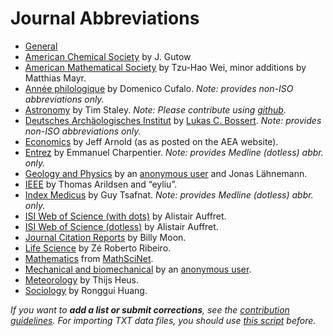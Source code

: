 # Journal Abbreviations

* [General](journal_abbreviations_general.csv)
* [American Chemical Society](journal_abbreviations_acs.csv) by J. Gutow
* [American Mathematical Society](journal_abbreviations_ams.csv) by Tzu-Hao Wei, minor additions by Matthias Mayr.
* [Année philologique](journal_abbreviations_annee-philologique.csv) by Domenico Cufalo. _Note: provides non-ISO abbreviations only._
* [Astronomy](https://raw.githubusercontent.com/timstaley/jabref-astro-abbreviations/master/MNRAS_abbreviations.txt) by Tim Staley. _Note: Please contribute using [github](https://github.com/timstaley/jabref-astro-abbreviations)._
* [Deutsches Archäologisches Institut](journal_abbreviations_dainst.csv) by [Lukas C. Bossert](http://digitales-altertum.de). _Note: provides non-ISO abbreviations only._
* [Economics](https://raw.github.com/jrnold/jabref-econ-journal-abbrevs/master/aea-abbrevs.txt) by Jeff Arnold (as as posted on the AEA website).
* [Entrez](journal_abbreviations_entrez.csv) by Emmanuel Charpentier. _Note: provides Medline (dotless) abbr. only._
* [Geology and Physics](journal_abbreviations_geology_physics.csv) by an [anonymous user](https://sourceforge.net/p/jabref/patches/164/) and Jonas Lähnemann.
* [IEEE](journal_abbreviations_ieee.csv) by Thomas Arildsen and “eyliu”.
* [Index Medicus](journal_abbreviations_medicus.csv) by Guy Tsafnat. _Note: provides Medline (dotless) abbr. only._
* [ISI Web of Science (with dots)](journal_abbreviations_webofscience-dots.csv) by Alistair Auffret.
* [ISI Web of Science (dotless)](journal_abbreviations_webofscience.csv) by Alistair Auffret.
* [Journal Citation Reports](journal_abbreviations_jcr.csv) by Billy Moon.
* [Life Science](journal_abbreviations_lifescience.csv) by Zé Roberto Ribeiro.
* [Mathematics](journal_abbreviations_mathematics.csv) from [MathSciNet](https://mathscinet.ams.org/msnhtml/annser.csv).
* [Mechanical and biomechanical](journal_abbreviations_mechanical.csv) by an [anonymous user](https://sourceforge.net/p/jabref/patches/151/).
* [Meteorology](journal_abbreviations_meteorology.csv) by Thijs Heus.
* [Sociology](journal_abbreviations_sociology.csv) by Ronggui Huang.

*If you want to **add a list or submit corrections**, see the [contribution guidelines](../CONTRIBUTING.md). For importing TXT data files, you should use [this script](../convert_txt2csv.py) before.*

